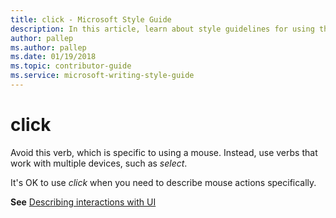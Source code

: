 ```yaml
---
title: click - Microsoft Style Guide
description: In this article, learn about style guidelines for using the term 'click' in Microsoft documentation and other terms that you can use in its place.
author: pallep
ms.author: pallep
ms.date: 01/19/2018
ms.topic: contributor-guide
ms.service: microsoft-writing-style-guide
---
```


# click

Avoid this verb, which is specific to using a mouse. Instead, use verbs that work with multiple devices, such as *select*.

It's OK to use *click* when you need to describe mouse actions specifically.

**See** [Describing interactions with UI](~/procedures-instructions/describing-interactions-with-ui.md)
